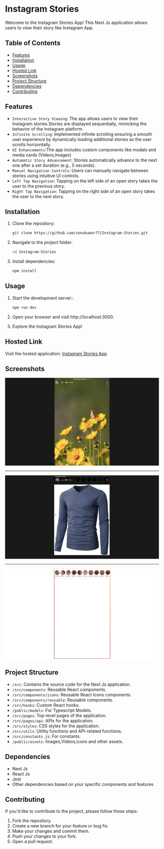 # Instagram Stories

Welcome to the Instagram Stories App! This Next Js application allows users to view their story like Instagram App.

## Table of Contents

- [Features](#features)
- [Installation](#installation)
- [Usage](#usage)
- [Hosted Link](#hosted-link)
- [Screenshots](#screenshots)
- [Project Structure](#project-structure)
- [Dependencies](#dependencies)
- [Contributing](#contributing)

## Features

- `Interactive Story Viewing`: The app allows users to view their Instagram stories.Stories are displayed sequentially, mimicking the behavior of the Instagram platform.
- `Infinite Scrolling`: Implemented infinite scrolling ensuring a smooth user experience by dynamically loading additional stories as the user scrolls horizontally.
- `UI Enhancements`:The app includes custom components like modals and media cards (Videos,Images)
- `Automatic Story Advancement`: Stories automatically advance to the next one after a set duration (e.g., 5 seconds).
- `Manual Navigation Controls`: Users can manually navigate between stories using intuitive UI controls.
- `Left Tap Navigation`: Tapping on the left side of an open story takes the user to the previous story.
- `Right Tap Navigation`: Tapping on the right side of an open story takes the user to the next story.

## Installation

1. Clone the repository:

   ```bash
   git clone https://github.com/sonukumar77/Instagram-Stories.git

   ```

2. Navigate to the project folder:

   ```bash
   cd Instagram-Stories

   ```

3. Install dependencies:

   ```bash
   npm install
   ```

## Usage

1. Start the development server::

   ```bash
   npm run dev

   ```

2. Open your browser and visit http://localhost:3000.

3. Explore the Instagram Stories App!

## Hosted Link

Visit the hosted application: [Instagram Stories App](https://my-ig-stories.vercel.app/)

## Screenshots

![image](https://github.com/sonukumar77/Instagram-Stories/blob/main/public/assets/images/sc1.png)

---

![image](https://github.com/sonukumar77/Instagram-Stories/blob/main/public/assets/images/sc2.png)

---

![image](https://github.com/sonukumar77/Instagram-Stories/blob/main/public/assets/images/sc3.png)

## Project Structure

- `/src`: Contains the source code for the Next Js application.
- `/src/components`: Reusable React components.
- `/src/components/icons`: Reusable React Icons components.
- `/src/components/reusable`: Reusable components.
- `/src/hooks`: Custom React hooks.
- `/public/models`: For Typescript Models.
- `/src/pages`: Top-level pages of the application.
- `/src/pages/api`: APIs for the application.
- `/src/styles`: CSS styles for the application.
- `/src/utils`: Utility functions and API-related functions.
- `/src/constants.js`: For constants.
- `/public/assets`: Images,Videos,icons and other assets.

## Dependencies

- Next Js
- React Js
- Jest
- Other dependencies based on your specific components and features

## Contributing

If you'd like to contribute to the project, please follow these steps:

1. Fork the repository.
2. Create a new branch for your feature or bug fix.
3. Make your changes and commit them.
4. Push your changes to your fork.
5. Open a pull request.
